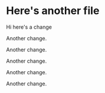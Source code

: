 # Here's another file

Hi here's a change

Another change.

Another change.

Another change.

Another change.

Another change.
